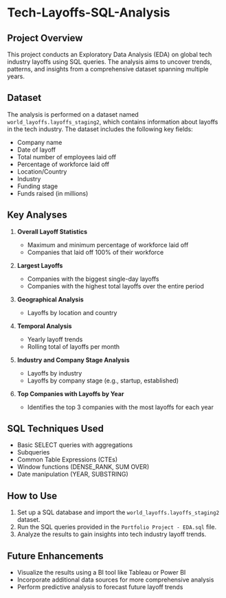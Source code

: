 # Tech-Layoffs-SQL-Analysis

## Project Overview

This project conducts an Exploratory Data Analysis (EDA) on global tech industry layoffs using SQL queries. The analysis aims to uncover trends, patterns, and insights from a comprehensive dataset spanning multiple years.

## Dataset

The analysis is performed on a dataset named `world_layoffs.layoffs_staging2`, which contains information about layoffs in the tech industry. The dataset includes the following key fields:

- Company name
- Date of layoff
- Total number of employees laid off
- Percentage of workforce laid off
- Location/Country
- Industry
- Funding stage
- Funds raised (in millions)

## Key Analyses

1. **Overall Layoff Statistics**
   - Maximum and minimum percentage of workforce laid off
   - Companies that laid off 100% of their workforce

2. **Largest Layoffs**
   - Companies with the biggest single-day layoffs
   - Companies with the highest total layoffs over the entire period

3. **Geographical Analysis**
   - Layoffs by location and country

4. **Temporal Analysis**
   - Yearly layoff trends
   - Rolling total of layoffs per month

5. **Industry and Company Stage Analysis**
   - Layoffs by industry
   - Layoffs by company stage (e.g., startup, established)

6. **Top Companies with Layoffs by Year**
   - Identifies the top 3 companies with the most layoffs for each year

## SQL Techniques Used

- Basic SELECT queries with aggregations
- Subqueries
- Common Table Expressions (CTEs)
- Window functions (DENSE_RANK, SUM OVER)
- Date manipulation (YEAR, SUBSTRING)

## How to Use

1. Set up a SQL database and import the `world_layoffs.layoffs_staging2` dataset.
2. Run the SQL queries provided in the `Portfolio Project - EDA.sql` file.
3. Analyze the results to gain insights into tech industry layoff trends.

## Future Enhancements

- Visualize the results using a BI tool like Tableau or Power BI
- Incorporate additional data sources for more comprehensive analysis
- Perform predictive analysis to forecast future layoff trends


